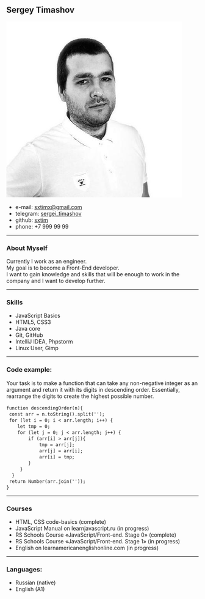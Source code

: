 Sergey Timashov
----------------

![](assets/img/avatar.jpg)

- e-mail: [sxtimx@gmail.com](mailto:sxtimx@gmial.com)
- telegram: [sergei_timashov](https://t.me/sergei_timashov)
- github: [sxtim](https://github.com/sxtim)
- phone: +7 999 99 99

---

### About Myself

Currently I work as an engineer.  
My goal is to become a Front-End developer.  
I want to gain knowledge and skills that will be enough to work in the company and I want to develop further.

---

### Skills
- JavaScript Basics
- HTML5, CSS3
- Java core
- Git, GitHub
- IntelliJ IDEA, Phpstorm
- Linux User, Gimp
- ---

### Code example:

Your task is to make a function that can take any non-negative integer as an argument and return it with its digits in descending order. Essentially, rearrange the digits to create the highest possible number.

    function descendingOrder(n){
     const arr = n.toString().split('');
     for (let i = 0; i < arr.length; i++) {
        let tmp = 0;
        for (let j = 0; j < arr.length; j++) {
            if (arr[i] > arr[j]){
                tmp = arr[j];
                arr[j] = arr[i];
                arr[i] = tmp;
            }
         }
      }
     return Number(arr.join(''));  
    }

---

### Courses

- HTML, CSS code-basics (complete)
- JavaScript Manual on learnjavascript.ru (in progress)
- RS Schools Course «JavaScript/Front-end. Stage 0» (complete)
- RS Schools Course «JavaScript/Front-end. Stage 1» (in progress)
- English on learnamericanenglishonline.com (in progress)

---

### Languages:

- Russian (native)
- English (A1)